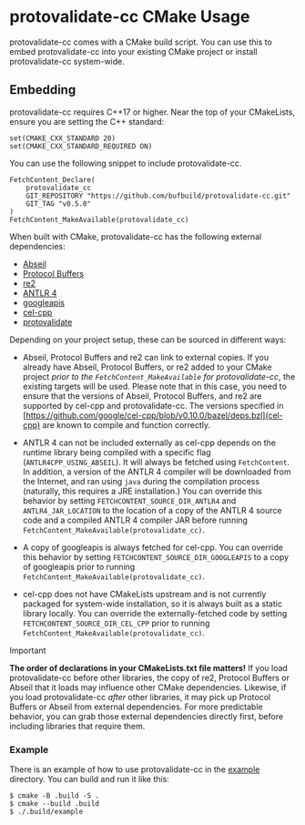 # protovalidate-cc CMake Usage

protovalidate-cc comes with a CMake build script. You can use this to embed
protovalidate-cc into your existing CMake project or install protovalidate-cc
system-wide.

## Embedding

protovalidate-cc requires C++17 or higher. Near the top of your CMakeLists,
ensure you are setting the C++ standard:

```
set(CMAKE_CXX_STANDARD 20)
set(CMAKE_CXX_STANDARD_REQUIRED ON)
```

You can use the following snippet to include protovalidate-cc.

```
FetchContent_Declare(
    protovalidate_cc
    GIT_REPOSITORY "https://github.com/bufbuild/protovalidate-cc.git"
    GIT_TAG "v0.5.0"
)
FetchContent_MakeAvailable(protovalidate_cc)
```

When built with CMake, protovalidate-cc has the following external dependencies:

- [Abseil](https://abseil.io/)
- [Protocol Buffers](https://protobuf.dev/)
- [re2](https://github.com/google/re2)
- [ANTLR 4](https://www.antlr.org/)
- [googleapis](https://github.com/googleapis/googleapis.git)
- [cel-cpp](https://github.com/google/cel-cpp)
- [protovalidate](https://github.com/bufbuild/protovalidate)

Depending on your project setup, these can be sourced in different ways:

- Abseil, Protocol Buffers and re2 can link to external copies. If you already
  have Abseil, Protocol Buffers, or re2 added to your CMake project *prior to
  the `FetchContent_MakeAvailable` for protovalidate-cc*, the existing targets
  will be used. Please note that in this case, you need to ensure that the
  versions of Abseil, Protocol Buffers, and re2 are supported by cel-cpp and
  protovalidate-cc. The versions specified in
  [https://github.com/google/cel-cpp/blob/v0.10.0/bazel/deps.bzl](cel-cpp) are
  known to compile and function correctly.

- ANTLR 4 can not be included externally as cel-cpp depends on the runtime
  library being compiled with a specific flag (`ANTLR4CPP_USING_ABSEIL`). It
  will always be fetched using `FetchContent`. In addition, a version of the
  ANTLR 4 compiler will be downloaded from the Internet, and ran using `java`
  during the compilation process (naturally, this requires a JRE installation.)
  You can override this behavior by setting `FETCHCONTENT_SOURCE_DIR_ANTLR4` and
  `ANTLR4_JAR_LOCATION` to the location of a copy of the ANTLR 4 source code and
  a compiled ANTLR 4 compiler JAR before running
  `FetchContent_MakeAvailable(protovalidate_cc)`.

- A copy of googleapis is always fetched for cel-cpp. You can override this
  behavior by setting `FETCHCONTENT_SOURCE_DIR_GOOGLEAPIS` to a copy of
  googleapis prior to running `FetchContent_MakeAvailable(protovalidate_cc)`.

- cel-cpp does not have CMakeLists upstream and is not currently packaged for
  system-wide installation, so it is always built as a static library locally.
  You can override the externally-fetched code by setting
  `FETCHCONTENT_SOURCE_DIR_CEL_CPP` prior to running
  `FetchContent_MakeAvailable(protovalidate_cc)`.

> [!IMPORTANT]
> **The order of declarations in your CMakeLists.txt file matters!** If you load
> protovalidate-cc before other libraries, the copy of re2, Protocol Buffers or
> Abseil that it loads may influence other CMake dependencies. Likewise, if you
> load protovalidate-cc *after* other libraries, it may pick up Protocol Buffers
> or Abseil from external dependencies. For more predictable behavior, you can
> grab those external dependencies directly first, before including libraries
> that require them.

### Example

There is an example of how to use protovalidate-cc in the [example](./example)
directory. You can build and run it like this:

```console
$ cmake -B .build -S .
$ cmake --build .build
$ ./.build/example
```
